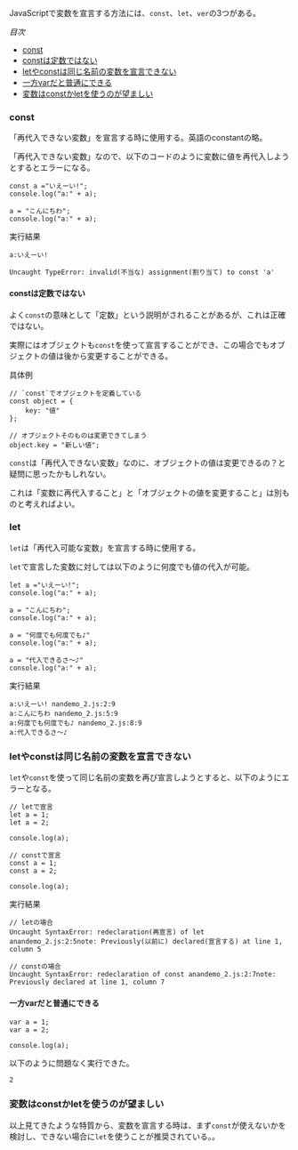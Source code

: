 JavaScriptで変数を宣言する方法には、`const`、`let`、`ver`の3つがある。

*目次*
* [const](#const)
* [constは定数ではない](#constは定数ではない)
* [letやconstは同じ名前の変数を宣言できない](#letやconstは同じ名前の変数を宣言できない)
* [一方varだと普通にできる](#一方varだと普通にできる)
* [変数はconstかletを使うのが望ましい](#変数はconstかletを使うのが望ましい)

### const

「再代入できない変数」を宣言する時に使用する。英語のconstantの略。

「再代入できない変数」なので、以下のコードのように変数に値を再代入しようとするとエラーになる。

```
const a ="いえーい!";
console.log("a:" + a);

a = "こんにちわ";
console.log("a:" + a);
```

実行結果
```
a:いえーい!

Uncaught TypeError: invalid(不当な) assignment(割り当て) to const 'a'
```

#### constは定数ではない

よく`const`の意味として「定数」という説明がされることがあるが、これは正確ではない。

実際にはオブジェクトも`const`を使って宣言することができ、この場合でもオブジェクトの値は後から変更することができる。

具体例
```
// `const`でオブジェクトを定義している
const object = {
    key: "値"
};

// オブジェクトそのものは変更できてしまう
object.key = "新しい値";
```

`const`は「再代入できない変数」なのに、オブジェクトの値は変更できるの？と疑問に思ったかもしれない。

これは「変数に再代入すること」と「オブジェクトの値を変更すること」は別ものと考えればよい。

### let

`let`は「再代入可能な変数」を宣言する時に使用する。

`let`で宣言した変数に対しては以下のように何度でも値の代入が可能。

```
let a ="いえーい!";
console.log("a:" + a);

a = "こんにちわ";
console.log("a:" + a);

a = "何度でも何度でも♪"
console.log("a:" + a);

a = "代入できるさ～♪"
console.log("a:" + a);
```

実行結果
```
a:いえーい! nandemo_2.js:2:9
a:こんにちわ nandemo_2.js:5:9
a:何度でも何度でも♪ nandemo_2.js:8:9
a:代入できるさ～♪
```

### letやconstは同じ名前の変数を宣言できない

`let`や`const`を使って同じ名前の変数を再び宣言しようとすると、以下のようにエラーとなる。

```
// letで宣言
let a = 1;
let a = 2;

console.log(a);

// constで宣言
const a = 1;
const a = 2;

console.log(a);
```

実行結果
```
// letの場合
Uncaught SyntaxError: redeclaration(再宣言) of let anandemo_2.js:2:5note: Previously(以前に) declared(宣言する) at line 1, column 5

// constの場合
Uncaught SyntaxError: redeclaration of const anandemo_2.js:2:7note: Previously declared at line 1, column 7
```

#### 一方varだと普通にできる

```
var a = 1;
var a = 2;

console.log(a);
```

以下のように問題なく実行できた。

```
2
```

### 変数はconstかletを使うのが望ましい

以上見てきたような特質から、変数を宣言する時は、まず`const`が使えないかを検討し、できない場合に`let`を使うことが推奨されている。。






